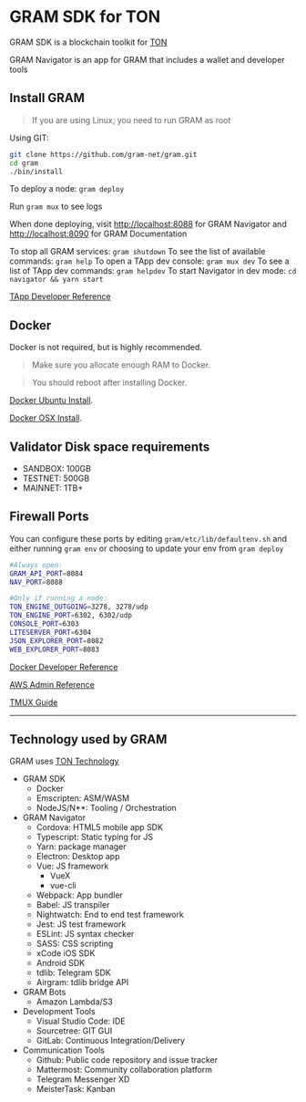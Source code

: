 # GRAM SDK for TON

GRAM SDK is a blockchain toolkit for [TON](ton.org)

GRAM Navigator is an app for GRAM that includes a wallet and developer tools

## Install GRAM

> If you are using Linux, you need to run GRAM as root

Using GIT:

```bash
git clone https://github.com/gram-net/gram.git
cd gram
./bin/install
```

To deploy a node: `gram deploy`

Run `gram mux` to see logs

When done deploying, visit <http://localhost:8088> for GRAM Navigator and <http://localhost:8090> for GRAM Documentation

To stop all GRAM services: `gram shutdown`
To see the list of available commands: `gram help`
To open a TApp dev console: `gram mux dev`
To see a list of TApp dev commands: `gram helpdev`
To start Navigator in dev mode: `cd navigator && yarn start`

[TApp Developer Reference](./reference/TApp-Development.md)

## Docker

Docker is not required, but is highly recommended.

> Make sure you allocate enough RAM to Docker.

> You should reboot after installing Docker.

[Docker Ubuntu Install](./reference/docker-install-ubuntu.md).

[Docker OSX Install](https://docs.docker.com/docker-for-mac/install/).

## Validator Disk space requirements

* SANDBOX: 100GB
* TESTNET: 500GB
* MAINNET: 1TB+

## Firewall Ports

You can configure these ports by editing `gram/etc/lib/defaultenv.sh` and either running `gram env` or choosing to update your env from `gram deploy`

```bash
#Always open:
GRAM_API_PORT=8084
NAV_PORT=8088

#Only if running a node:
TON_ENGINE_OUTGOING=3278, 3278/udp
TON_ENGINE_PORT=6302, 6302/udp
CONSOLE_PORT=6303
LITESERVER_PORT=6304
JSON_EXPLORER_PORT=8082
WEB_EXPLORER_PORT=8083
```

[Docker Developer Reference](./validator-node-admin/docker.md)

[AWS Admin Reference](./reference/aws.md)

[TMUX Guide](./reference/tmux.md)

____

## Technology used by GRAM

GRAM uses [TON Technology](http://ton.org)

* GRAM SDK
  * Docker
  * Emscripten: ASM/WASM
  * NodeJS/N**: Tooling / Orchestration
* GRAM Navigator
  * Cordova: HTML5 mobile app SDK  
  * Typescript: Static typing for JS
  * Yarn: package manager
  * Electron: Desktop app
  * Vue: JS framework
    * VueX
    * vue-cli
  * Webpack: App bundler
  * Babel: JS transpiler
  * Nightwatch: End to end test framework
  * Jest: JS test framework
  * ESLint: JS syntax checker
  * SASS: CSS scripting
  * xCode iOS SDK
  * Android SDK
  * tdlib: Telegram SDK
  * Airgram: tdlib bridge API
* GRAM Bots
  * Amazon Lambda/S3
* Development Tools
  * Visual Studio Code: IDE
  * Sourcetree: GIT GUI
  * GitLab: Continuous Integration/Delivery
* Communication Tools
  * Github: Public code repository and issue tracker
  * Mattermost: Community collaboration platform
  * Telegram Messenger XD
  * MeisterTask: Kanban
